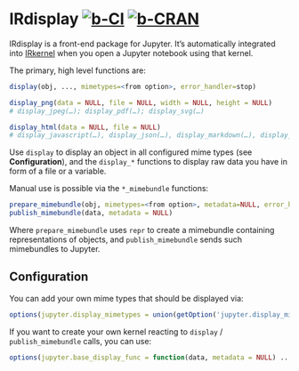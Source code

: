 IRdisplay [![b-CI]][CI] [![b-CRAN]][CRAN]
=========

[b-CI]: https://github.com/IRkernel/IRdisplay/actions/workflows/r.yml/badge.svg?branch=master "Build status"
[CI]: https://github.com/IRkernel/IRdisplay/actions/workflows/r.yml
[b-CRAN]: https://www.r-pkg.org/badges/version/IRdisplay "Comprehensive R Archive Network"
[CRAN]: https://cran.r-project.org/package=IRdisplay

IRdisplay is a front-end package for Jupyter.
It’s automatically integrated into [IRkernel][] when you open a Jupyter notebook using that kernel.

The primary, high level functions are:

```r
display(obj, ..., mimetypes=<from option>, error_handler=stop)

display_png(data = NULL, file = NULL, width = NULL, height = NULL)
# display_jpeg(…); display_pdf(…); display_svg(…)

display_html(data = NULL, file = NULL)
# display_javascript(…), display_json(…), display_markdown(…), display_latex(…)
```

Use `display` to display an object in all configured mime types (see **Configuration**),
and the `display_*` functions to display raw data you have in form of a file or a variable.

Manual use is possible via the `*_mimebundle` functions:

```r
prepare_mimebundle(obj, mimetypes=<from option>, metadata=NULL, error_handler=stop)
publish_mimebundle(data, metadata = NULL)
```

Where `prepare_mimebundle` uses `repr` to create a mimebundle containing representations of objects,
and `publish_mimebundle` sends such mimebundles to Jupyter.

[IRkernel]: https://irkernel.github.io/running/

Configuration
-------------

You can add your own mime types that should be displayed via:

```r
options(jupyter.display_mimetypes = union(getOption('jupyter.display_mimetypes'), ...))
```

If you want to create your own kernel reacting to `display` / `publish_mimebundle` calls, you can use:

```r
options(jupyter.base_display_func = function(data, metadata = NULL) ...)
```
